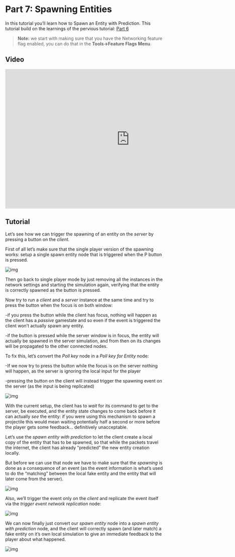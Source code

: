 # Part 7: Spawning Entities

In this tutorial you’ll learn how to Spawn an Entity with Prediction.  This tutorial build on the learnings of the pervious tutorial: [Part 6]({{tutorials}}//network/animation_sample/smooth_animation.html)

>  **Note:**  we start with making sure that you have the Networking feature flag enabled, you can do that in the **Tools→Feature Flags Menu**. 

## Video
<iframe frameborder="0" scrolling="no" marginheight="0" marginwidth="0"width="788.54" height="443" type="text/html" src="https://www.youtube.com/embed/hBIOyB7yjVY?autoplay=0&fs=0&iv_load_policy=3&showinfo=0&rel=0&cc_load_policy=0&start=0&end=0&origin=http://ourmachinery.com"></iframe>

## Tutorial

Let’s see how we can trigger the spawning of an entity on the *server* by pressing a button on the *client.*

First of all let’s make sure that the single player version of the spawning works: setup a single spawn entity node that is triggered when the P button is pressed.

![img](https://paper-attachments.dropbox.com/s_5F8ED61A9C68BDE8B9368D5E3DABD345E39CC324FB030EDE9E31314C3B7EE30F_1635344803694_image.png)

Then go back to single player mode by just removing all the instances in the network settings and starting the simulation again, verifying that the entity is correctly spawned as the button is pressed.

Now try to run a *client* and a *server* instance at the same time and try to press the button when the focus is on both window:

-if you press the button while the client has focus, nothing will happen as the client has a *passive* gamestate and so even if the event is triggered the client won’t actually spawn any entity.

-if the button is pressed while the server window is in focus, the entity will actually be spawned in the server simulation, and from then on its changes will be propagated to the other connected nodes.

To fix this, let’s convert the *Poll key* node in a *Poll key for Entity* node:

-If we now try to press the button while the focus is on the server nothing will happen, as the server is ignoring the local input for the player

-pressing the button on the client will instead trigger the spawning event on the server (as the input is being replicated)

![img](https://paper-attachments.dropbox.com/s_5F8ED61A9C68BDE8B9368D5E3DABD345E39CC324FB030EDE9E31314C3B7EE30F_1635344875508_image.png)

With the current setup, the client has to *wait* for its command to get to the server, be executed, and the entity state changes to come back before it can actually *see* the entity: if you were using this mechanism to spawn a projectile this would mean waiting potentially half a second or more before the player gets some feedback… definitively unacceptable.

Let’s use the *spawn entity with prediction* to let the client create a local copy of the entity that has to be spawned, so that while the packets travel the internet, the client has already “predicted” the new entity creation locally.

But before we can use that node we have to make sure that the *spawning* is done as a consequence of an event (as the event information is what’s used to do the “matching” between the local fake entity and the entity that will later come from the server).

![img](https://paper-attachments.dropbox.com/s_5F8ED61A9C68BDE8B9368D5E3DABD345E39CC324FB030EDE9E31314C3B7EE30F_1635344945502_image.png)

Also, we’ll trigger the event only on the *client* and replicate the event itself via the *trigger event network replication* node:

![img](https://paper-attachments.dropbox.com/s_5F8ED61A9C68BDE8B9368D5E3DABD345E39CC324FB030EDE9E31314C3B7EE30F_1635345021091_image.png)

We can now finally just convert our *spawn entity* node into a *spawn entity with prediction* node, and the client will correctly spawn (and later match) a fake entity on it’s own local simulation to give an immediate feedback to the player about what happened.

![img](https://paper-attachments.dropbox.com/s_5F8ED61A9C68BDE8B9368D5E3DABD345E39CC324FB030EDE9E31314C3B7EE30F_1635345050874_image.png)